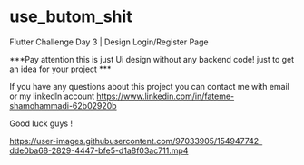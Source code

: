 # use_butom_shit

Flutter Challenge Day 3 | Design Login/Register Page

***Pay attention this is just Ui design without any backend code! just to get an idea for your project ***

If you have any questions about this project you can contact me with email or my linkedln account https://www.linkedin.com/in/fateme-shamohammadi-62b02920b

Good luck guys !

https://user-images.githubusercontent.com/97033905/154947742-dde0ba68-2829-4447-bfe5-d1a8f03ac711.mp4

